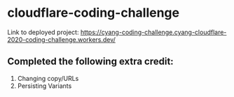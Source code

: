 # cloudflare-coding-challenge

Link to deployed project: https://cyang-coding-challenge.cyang-cloudflare-2020-coding-challenge.workers.dev/

## Completed the following extra credit:
1. Changing copy/URLs
2. Persisting Variants
